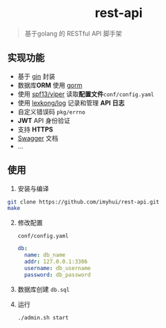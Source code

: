 <h1 align="center">rest-api </h1>

> 基于golang 的 RESTful API 脚手架

## 实现功能

- 基于 [gin](https://github.com/gin-gonic/gin) 封装
- 数据库**ORM** 使用 [ gorm](https://github.com/jinzhu/gorm)
- 使用 [spf13/viper](https://github.com/spf13/viper) 读取**配置文件**`conf/config.yaml`
- 使用 [lexkong/log](https://github.com/lexkong/log) 记录和管理 **API 日志**
- 自定义错误码 `pkg/errno`
- **JWT** API 身份验证
- 支持 **HTTPS**
- [Swagger](https://github.com/swaggo/swag) 文档
- ...

## 使用

1. 安装与编译

```sh
git clone https://github.com/imyhui/rest-api.git
make
```

2. 修改配置

   `conf/config.yaml`

   ```yaml
   db:
     name: db_name
     addr: 127.0.0.1:3306
     username: db_username
     password: db_password
   ```

3. 数据库创建 `db.sql`

4. 运行

   ```sh
   ./admin.sh start
   ```
